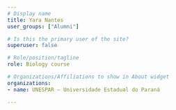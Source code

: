 ```yaml
---
# Display name
title: Yara Nantes
user_groups: ["Alumni"]

# Is this the primary user of the site?
superuser: false

# Role/position/tagline
role: Biology course

# Organizations/Affiliations to show in About widget
organizations:
- name: UNESPAR — Universidade Estadual do Paraná

---
```

